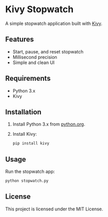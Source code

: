 # Kivy Stopwatch

A simple stopwatch application built with [Kivy](https://kivy.org/).

## Features

- Start, pause, and reset stopwatch
- Millisecond precision
- Simple and clean UI

## Requirements

- Python 3.x
- Kivy

## Installation

1. Install Python 3.x from [python.org](https://www.python.org/downloads/).
2. Install Kivy:

   ```sh
   pip install kivy
   ```

## Usage

Run the stopwatch app:

```sh
python stopwatch.py
```

## License

This project is licensed under the MIT License.